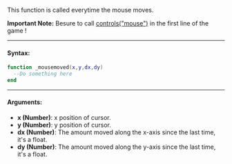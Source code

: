 This function is called everytime the mouse moves.

**Important Note:** Besure to call [controls("mouse")](./DiskOSAPI/controls.md) in the first line of the game !

---

#### Syntax:
```lua
function _mousemoved(x,y,dx,dy)
  --Do something here
end
```

---

#### Arguments:

* **x (Number)**: x position of cursor.
* **y (Number)**: y position of cursor.
* **dx (Number)**: The amount moved along the x-axis since the last time, it's a float.
* **dy (Number)**: The amount moved along the y-axis since the last time, it's a float.
